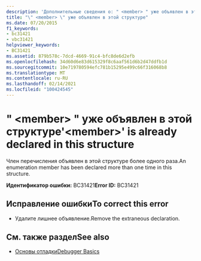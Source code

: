 ```yaml
---
description: 'Дополнительные сведения о: " <member> " уже объявлен в этой структуре'
title: "\" <member> \" уже объявлен в этой структуре"
ms.date: 07/20/2015
f1_keywords:
- bc31421
- vbc31421
helpviewer_keywords:
- BC31421
ms.assetid: 879b578c-7dcd-4669-91c4-bfc8de6d2efb
ms.openlocfilehash: 34d60d6e83d615329f8c6aaf561d6b2d47ddfb1d
ms.sourcegitcommit: 10e719780594efc781b15295e499c66f316068b8
ms.translationtype: MT
ms.contentlocale: ru-RU
ms.lasthandoff: 02/14/2021
ms.locfileid: "100424545"
---
```

# <a name="member-is-already-declared-in-this-structure"></a><span data-ttu-id="2023a-103">" \<member> " уже объявлен в этой структуре</span><span class="sxs-lookup"><span data-stu-id="2023a-103">'\<member>' is already declared in this structure</span></span>

<span data-ttu-id="2023a-104">Член перечисления объявлен в этой структуре более одного раза.</span><span class="sxs-lookup"><span data-stu-id="2023a-104">An enumeration member has been declared more than one time in this structure.</span></span>  
  
 <span data-ttu-id="2023a-105">**Идентификатор ошибки:** BC31421</span><span class="sxs-lookup"><span data-stu-id="2023a-105">**Error ID:** BC31421</span></span>  
  
## <a name="to-correct-this-error"></a><span data-ttu-id="2023a-106">Исправление ошибки</span><span class="sxs-lookup"><span data-stu-id="2023a-106">To correct this error</span></span>  
  
- <span data-ttu-id="2023a-107">Удалите лишнее объявление.</span><span class="sxs-lookup"><span data-stu-id="2023a-107">Remove the extraneous declaration.</span></span>  
  
## <a name="see-also"></a><span data-ttu-id="2023a-108">См. также раздел</span><span class="sxs-lookup"><span data-stu-id="2023a-108">See also</span></span>

- [<span data-ttu-id="2023a-109">Основы отладки</span><span class="sxs-lookup"><span data-stu-id="2023a-109">Debugger Basics</span></span>](/visualstudio/debugger/debugger-feature-tour)
